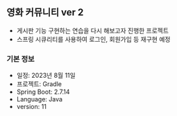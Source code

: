 ## 영화 커뮤니티 ver 2
* 게시판 기능 구현하는 연습을 다시 해보고자 진행한 프로젝트
* 스프링 시큐리티를 사용하여 로그인, 회원가입 등 재구현 예정

### 기본 정보
* 일정: 2023년 8월 11일
* 프로젝트: Gradle
* Spring Boot: 2.7.14
* Language: Java
* version: 11